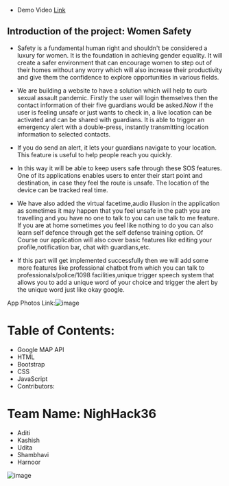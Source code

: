   * Demo Video [Link](https://youtu.be/YWShJPxpFCM)



## Introduction of the project: Women Safety

* Safety is a fundamental human right and shouldn't be considered a luxury for women. It is the foundation in achieving gender equality. It will create a safer environment that can encourage women to step out of their homes without any worry which will also increase their productivity and give them the confidence to explore opportunities in various fields.

* We are building a website to have a solution which will help to curb sexual assault pandemic. Firstly the user will login themselves then the contact information of their five guardians would be asked.Now if the user is feeling unsafe or just wants to check in, a live location can be activated and can be shared with guardians. It is able to trigger an emergency alert with a double-press, instantly transmitting location information to selected contacts.
*  If you do send an alert, it lets your guardians navigate to your location. This feature is useful to help people reach you quickly. 
*  In this way it will be able to keep users safe through these SOS features. One of its applications enables users to enter their start point and destination, in case they feel the route is unsafe. The location of the device can be tracked real time.
*  We have also added the virtual facetime,audio illusion in the application as sometimes it may happen that you feel unsafe in the path you are travelling and you have no one to talk to you can use talk to me feature. If you are at home sometimes you feel like nothing to do you can also learn self defence through get the self defense training option. Of Course our application will also cover basic features like editing your profile,notification bar, chat with guardians,etc.
*   If this part will get implemented successfully then we will add some more features like professional chatbot from which you can talk to professionals/police/1098 facilities,unique trigger speech system that allows you to add a unique word of your choice and trigger the alert by the unique word just like okay google.


App Photos Link:![image](<img width="926" alt="Screenshot 2024-02-25 154733" src="https://github.com/Aditi31kapil/Narishield/assets/151728032/773c8b78-eed1-4c10-862c-b173c374a3ad">)

# Table of Contents:
* Google MAP API
* HTML
* Bootstrap
* CSS
* JavaScript
* Contributors:


# Team Name: NighHack36

* Aditi 
* Kashish
* Udita
* Shambhavi
* Harnoor










![image](<img width="321" alt="Screenshot 2024-02-25 154914" src="https://github.com/Aditi31kapil/Narishield/assets/151728032/ea5e655e-c9a3-4d22-b9e2-5489f5c8f319">
)
